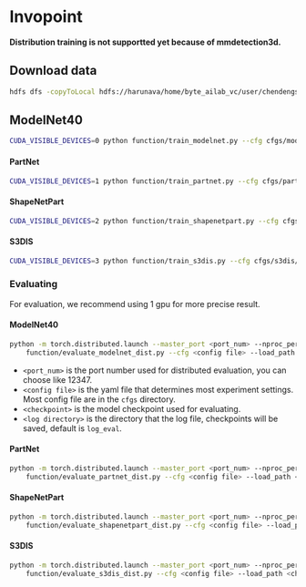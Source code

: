 # Invopoint
**Distribution training is not supportted yet because of mmdetection3d.**

## Download data

```bash
hdfs dfs -copyToLocal hdfs://harunava/home/byte_ailab_vc/user/chendengsheng/invopoint data
```

## ModelNet40

```bash
CUDA_VISIBLE_DEVICES=0 python function/train_modelnet.py --cfg cfgs/modelnet/invopoint.yaml --log_dir log_modelnet40_invopoint
```

#### PartNet
```bash
CUDA_VISIBLE_DEVICES=1 python function/train_partnet.py --cfg cfgs/partnet/invopoint.yaml --log_dir log_partnet_invopoint
```

#### ShapeNetPart
```bash
CUDA_VISIBLE_DEVICES=2 python function/train_shapenetpart.py --cfg cfgs/shapenetpart/invopoint.yaml --log_dir log_shapenetpart_invopoint
```

#### S3DIS
```bash
CUDA_VISIBLE_DEVICES=3 python function/train_s3dis.py --cfg cfgs/s3dis/invopoint.yaml --log_dir log_s3dis_invopoint
```

### Evaluating
For evaluation, we recommend using 1 gpu for more precise result.
#### ModelNet40
```bash
python -m torch.distributed.launch --master_port <port_num> --nproc_per_node 1 \
    function/evaluate_modelnet_dist.py --cfg <config file> --load_path <checkpoint> [--log_dir <log directory>]
 ```
- `<port_num>` is the port number used for distributed evaluation, you can choose like 12347.
- `<config file>` is the yaml file that determines most experiment settings. Most config file are in the `cfgs` directory.
- `<checkpoint>` is the model checkpoint used for evaluating.
- `<log directory>` is the directory that the log file, checkpoints will be saved, default is `log_eval`.

#### PartNet
```bash
python -m torch.distributed.launch --master_port <port_num> --nproc_per_node 1 \
    function/evaluate_partnet_dist.py --cfg <config file> --load_path <checkpoint> [--log_dir <log directory>]
```

#### ShapeNetPart
```bash
python -m torch.distributed.launch --master_port <port_num> --nproc_per_node 1 \
    function/evaluate_shapenetpart_dist.py --cfg <config file> --load_path <checkpoint> [--log_dir <log directory>]
```

#### S3DIS
```bash
python -m torch.distributed.launch --master_port <port_num> --nproc_per_node 1 \
    function/evaluate_s3dis_dist.py --cfg <config file> --load_path <checkpoint> [--log_dir <log directory>]
```
